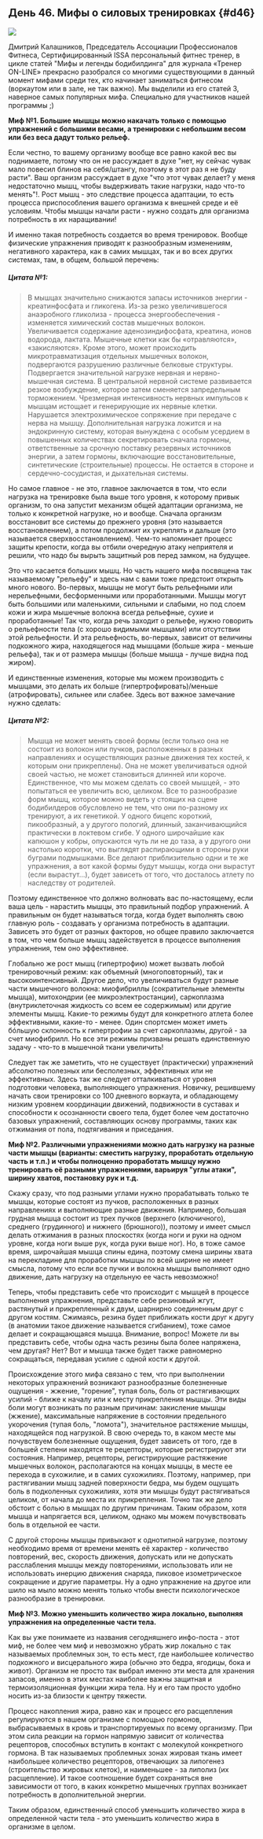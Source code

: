 ## День 46. Мифы о силовых тренировках {#d46}

![](src/img/46.jpg)

Дмитрий Калашников, Председатель Ассоциации Профессионалов Фитнеса, Сертифицированный ISSA персональный фитнес тренер, в цикле статей "Мифы и легенды бодибилдинга" для журнала «Тренер ON-LINE» прекрасно разобрался со многими существующими в данный момент мифами среди тех, кто начинает заниматься фитнесом (воркаутом или в зале, не так важно). Мы выделили из его статей 3, наверное самых популярных мифа. Специально для участников нашей программы ;) 

**Миф №1. Большие мышцы можно накачать только с помощью упражнений с большими весами, а тренировки с небольшим весом или без веса дадут только рельеф.** 

Если честно, то вашему организму вообще все равно какой вес вы поднимаете, потому что он не рассуждает в духе "нет, ну сейчас чувак мало повесил блинов на себя/штангу, поэтому в этот раз я не буду расти". Ваш организм рассуждает в духе "что этот чувак делает? у меня недостаточно мышц, чтобы выдерживать такие нагрузки, надо что-то менять"!. Рост мышц - это следствие процесса адаптации, то есть процесса приспособления вашего организма к внешней среде и её условиям. Чтобы мышцы начали расти - нужно создать для организма потребность в их наращивании! 

И именно такая потребность создается во время тренировок. Вообще физические упражнения приводят к разнообразным изменениям, негативного характера, как в самих мышцах, так и во всех других системах, там, в общем, большой перечень: 

> 
##### Цитата №1:
>
> В мышцах значительно снижаются запасы источников энергии - креатинфосфата и гликогена. Из-за резко увеличившегося анаэробного гликолиза - процесса энергообеспечения - изменяется химический состав мышечных волокон. Увеличивается содержание аденозиндифосфата, креатина, ионов водорода, лактата. Мышечные клетки как бы «отравляются», «закисляются». Кроме этого, может происходить микротравматизация отдельных мышечных волокон, подвергаются разрушению различные белковые структуры. Подвергается значительной нагрузке нервная и нервно-мышечная система. В центральной нервной системе развивается резкое возбуждение, которое затем сменяется запредельным торможением. Чрезмерная интенсивность нервных импульсов к мышцам истощает и генерирующие их нервные клетки. Нарушается электрохимическое сопряжение при передаче с нерва на мышцу. Дополнительная нагрузка ложится и на эндокринную систему, которая вынуждена с особым усердием в повышенных количествах секретировать сначала гормоны, ответственные за срочную поставку резервных источников энергии, а затем гормоны, включающие восстановительные, синтетические (строительные) процессы. Не остается в стороне и сердечно-сосудистая, и дыхательная системы.

Но самое главное - не это, главное заключается в том, что если нагрузка на тренировке была выше того уровня, к которому привык организм, то она запустит механизм общей адаптации организма, не только к конкретной нагрузке, но и вообще. Сначала организм восстановит все системы до прежнего уровня (это называется восстановлением), а потом продолжит их укреплять и дальше (это называется сверхвосстановлением). Чем-то напоминает процесс защиты крепости, когда вы отбили очередную атаку неприятеля и решили, что надо бы вырыть защитный ров перед замком, на будущее. 

Это что касается больших мышц. Но часть нашего мифа посвящена так называемому "рельефу" и здесь нам с вами тоже предстоит открыть много нового. Во-первых, мышцы не могут быть рельефными или нерельефными, бесформенными или проработанными. Мышцы могут быть большими или маленькими, сильными и слабыми, но под слоем кожи и жира мышечные волокна всегда рельефные, сухие и проработанные! Так что, когда речь заходит о рельефе, нужно говорить о рельефности тела (с хорошо видимыми мышцами) или отсутствии этой рельефности. И эта рельефность, во-первых, зависит от величины подкожного жира, находящегося над мышцами (больше жира - меньше рельефа), так и от размера мышцы (больше мышца - лучше видна под жиром). 

И единственные изменения, которые мы можем производить с мышцами, это делать их больше (гипертрофировать)/меньше (атрофировать), сильнее или слабее. Здесь вот важное замечание нужно сделать: 

> 
##### Цитата №2:
>
> Мышца не может менять своей формы (если только она не состоит из волокон или пучков, расположенных в разных направлениях и осуществляющих разные движения тех костей, к которым они прикреплены). Она не может увеличиваться одной своей частью, не может становиться длинней или короче. Единственное, что мы можем сделать со своей мышцей, - это попытаться ее увеличить всю, целиком. Все то разнообразие форм мышц, которое можно видеть у стоящих на сцене бодибилдеров обусловлено не тем, что они по-разному их тренируют, а их генетикой. У одного бицепс короткий, пикообразный, а у другого пологий, длинный, заканчивающийся практически в локтевом сгибе. У одного широчайшие как капюшон у кобры, опускаются чуть ли не до таза, а у другого они настолько коротки, что выглядят распирающими в стороны руки буграми подмышками. Все делают приблизительно одни и те же упражнения, а вот какой формы будут мышцы, когда они вырастут (если вырастут...), будет зависеть от того, что досталось атлету по наследству от родителей.

Поэтому единственное что должно волновать вас по-настоящему, если ваша цель - нарастить мышцы, это правильный подбор упражнений. А правильным он будет называться тогда, когда будет выполнять свою главную роль - создавать у организма потребность в адаптации. Зависеть это будет от разных факторов, но общее правило заключается в том, что чем больше мышц задействуется в процессе выполнения упражнения, тем оно эффективнее. 

Глобально же рост мышц (гипертрофию) может вызвать любой тренировочный режим: как объемный (многоповторный), так и высокоинтенсивный. Другое дело, что увеличиваться будут разные части мышечного волокна: миофибриллы (сократительные элементы мышца), митохондрии (ее микроэлектростанции), саркоплазма (внутриклеточная жидкость со всем ее содержимым) или другие элементы мышц. Какие-то режимы будут для конкретного атлета более эффективными, какие-то - менее. Один спортсмен может иметь бóльшую склонность к гипертрофии за счет саркоплазмы, другой - за счет миофибрилл. Но все эти режимы призваны решать единственную задачу - что-то в мышечной ткани увеличить! 

Следует так же заметить, что не существует (практически) упражнений абсолютно полезных или бесполезных, эффективных или не эффективных. Здесь так же следует отталкиваться от уровня подготовки человека, выполняющего упражнения. Новичку, решившему начать свои тренировки со 100 дневного воркаута, и обладающему низким уровнем координации движений, подвижности в суставах и способности к осознанности своего тела, будет более чем достаточно базовых упражнений, составляющих основу программы, таких как отжимания от пола, подтягивания и приседания. 

**Миф №2. Различными упражнениями можно дать нагрузку на разные части мышцы (варианты: сместить нагрузку, проработать отдельную часть и т.п.) и чтобы полноценно проработать мышцу нужно тренировать её разными упражнениями, варьируя "углы атаки", ширину хватов, постановку рук и т.д.** 

Скажу сразу, что под разными углами нужно прорабатывать только те мышцы, которые состоят из пучков, расположенных в разных направлениях и выполняющие разные движения. Например, большая грудная мышца состоит из трех пучков (верхнего (ключичного), среднего (грудинного) и нижнего (брюшного)), поэтому и имеет смысл делать отжимания в разных плоскостях (когда ноги и руки на одном уровне, когда ноги выше рук, когда руки выше ног). Но, в тоже самое время, широчайшая мышца спины едина, поэтому смена ширины хвата на перекладине для проработки мышцы по всей ширине не имеет смысла, потому что если все пучки и волокна мышцы выполняют одно движение, дать нагрузку на отдельную ее часть невозможно! 

Теперь, чтобы представить себе что происходит с мышцей в процессе выполнения упражнения, представьте себе резиновый жгут, растянутый и прикрепленный к двум, шарнирно соединенным друг с другом костям. Сжимаясь, резина будет приближать кости друг к другу (в анатомии такое движение называется сгибанием), тоже самое делает и сокращающаяся мышца. Внимание, вопрос! Можете ли вы представить себе, чтобы одна часть резины была более напряжена, чем другая? Нет? Вот и мышца также будет также равномерно сокращаться, передавая усилие с одной кости к другой. 

Происхождение этого мифа связано с тем, что при выполнении некоторых упражнений возникают разнообразные болезненные ощущения - жжение, "горение", тупая боль, боль от растягивающих усилий - ближе к началу или к месту прикрепления мышцы. Эти виды боли могут возникать по разным причинам: закисление мышцы (жжение), максимальные напряжение в состоянии предельного укорочения (тупая боль, "ломота"), значительное растяжение мышцы, находящейся под нагрузкой. В свою очередь то, в каком месте мы почувствуем болезненные ощущения, будет зависеть от того, где в большей степени находятся те рецепторы, которые регистрируют эти состояния. Например, рецепторы, регистрирующие растяжение мышечных волокон, располагаются на концах мышцы, в месте ее перехода в сухожилие, и в самих сухожилиях. Поэтому, например, при растягивании мышц задней поверхности бедра, мы будем ощущать боль в подколенных сухожилиях, хотя эти мышцы будут растягиваться целиком, от начала до места их прикрепления. Точно так же дело обстоит с болью в мышцах по другим причинам. Таким образом, хотя мышца и напрягается вся, целиком, однако мы можем почувствовать боль в отдельной ее части. 

С другой стороны мышцы привыкают к однотипной нагрузке, поэтому необходимо время от времени менять её характер - количество повторений, вес, скорость движения, допускать или не допускать расслабления мышцы между повторениями, использовать или не использовать инерцию движения снаряда, пиковое изометрическое сокращение и другие параметры. Ну а одно упражнение на другое или шило на мыло можно менять только чтобы внести психологическое разнообразие в тренировки. 

**Миф №3. Можно уменьшить количество жира локально, выполняя упражнения на определенные части тела.** 

Как вы уже понимаете из названия сегодняшнего инфо-поста - этот миф, не более чем миф и невозможно убрать жир локально с так называемых проблемных зон, то есть мест, где наибольшее количество подкожного и висцерального жира (обычно это бедра, ягодицы, бока и живот). Организм не просто так выбрал именно эти места для хранения запасов, именно в этих местах наиболее важны защитная и термоизоляционная функции жира тела. Ну и его там просто удобно носить из-за близости к центру тяжести. 

Процесс накопления жира, равно как и процесс его расщепления регулируются в нашем организме с помощью гормонов, выбрасываемых в кровь и транспортируемых по всему организму. При этом сила реакции на гормон напрямую зависит от количества рецепторов, способных вступить в контакт с молекулой конкретного гормона. В так называемых проблемных зонах жировая ткань имеет наибольшее количество рецепторов, отвечающих за липогенез (строительство жировых клеток), и наименьшее - за липолиз (их расщепление). И такое соотношение будет сохраняться вне зависимости от того, в каких конкретно мышечных группах возникает потребность в дополнительной энергии. 

Таким образом, единственный способ уменьшить количество жира в определенной части тела - это уменьшить количество жира в организме в целом. 

